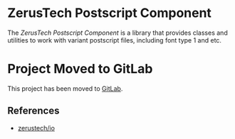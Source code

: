 # ZerusTech Postscript Component
The *ZerusTech Postscript Component* is a library that provides classes and
utilities to work with variant postscript files, including font type 1 and etc.

# Project Moved to GitLab
This project has been moved to [GitLab][1].

References
----------
* [zerustech/io][1]

[1]:  https://gitlab.com/zerustech/io "zerustech/io"
